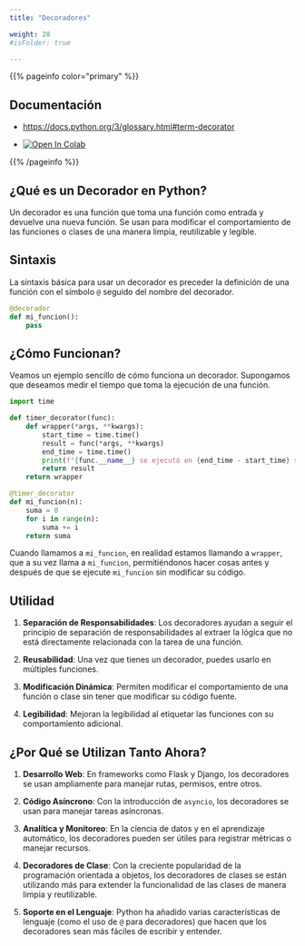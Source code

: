 ```yaml
---
title: "Decoradores"

weight: 28
#isFolder: true

---
```


{{% pageinfo color="primary" %}}
## Documentación
* https://docs.python.org/3/glossary.html#term-decorator

* <a target="_blank" href="https://colab.research.google.com/github/lmorillas/curso-python-iot/blob/main/notebooks/ejemplo_decoradores.ipynb">
  <img src="https://colab.research.google.com/assets/colab-badge.svg" alt="Open In Colab"/>
</a>
{{% /pageinfo %}}

## ¿Qué es un Decorador en Python?

Un decorador es una función que toma una función como entrada y devuelve una nueva función. Se usan para modificar el comportamiento de las funciones o clases de una manera limpia, reutilizable y legible.

## Sintaxis

La sintaxis básica para usar un decorador es preceder la definición de una función con el símbolo `@` seguido del nombre del decorador.

```python
@decorador
def mi_funcion():
    pass
```

## ¿Cómo Funcionan?

Veamos un ejemplo sencillo de cómo funciona un decorador. Supongamos que deseamos medir el tiempo que toma la ejecución de una función.

```python
import time

def timer_decorator(func):
    def wrapper(*args, **kwargs):
        start_time = time.time()
        result = func(*args, **kwargs)
        end_time = time.time()
        print(f"{func.__name__} se ejecutó en {end_time - start_time} segundos")
        return result
    return wrapper

@timer_decorator
def mi_funcion(n):
    suma = 0
    for i in range(n):
        suma += i
    return suma
```

Cuando llamamos a `mi_funcion`, en realidad estamos llamando a `wrapper`, que a su vez llama a `mi_funcion`, permitiéndonos hacer cosas antes y después de que se ejecute `mi_funcion` sin modificar su código.

## Utilidad

1. **Separación de Responsabilidades**: Los decoradores ayudan a seguir el principio de separación de responsabilidades al extraer la lógica que no está directamente relacionada con la tarea de una función.
  
2. **Reusabilidad**: Una vez que tienes un decorador, puedes usarlo en múltiples funciones.

3. **Modificación Dinámica**: Permiten modificar el comportamiento de una función o clase sin tener que modificar su código fuente.

4. **Legibilidad**: Mejoran la legibilidad al etiquetar las funciones con su comportamiento adicional.

## ¿Por Qué se Utilizan Tanto Ahora?

1. **Desarrollo Web**: En frameworks como Flask y Django, los decoradores se usan ampliamente para manejar rutas, permisos, entre otros.

2. **Código Asíncrono**: Con la introducción de `asyncio`, los decoradores se usan para manejar tareas asíncronas.

3. **Analítica y Monitoreo**: En la ciencia de datos y en el aprendizaje automático, los decoradores pueden ser útiles para registrar métricas o manejar recursos.

4. **Decoradores de Clase**: Con la creciente popularidad de la programación orientada a objetos, los decoradores de clases se están utilizando más para extender la funcionalidad de las clases de manera limpia y reutilizable.

5. **Soporte en el Lenguaje**: Python ha añadido varias características de lenguaje (como el uso de `@` para decoradores) que hacen que los decoradores sean más fáciles de escribir y entender.
